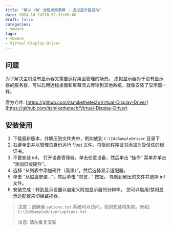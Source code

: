 ```yaml
---
title: "解决 VNC 远程桌面黑屏 - 虚拟显示器驱动"
date: 2024-10-24T10:52:31+08:00
draft: false
categories: 
- vmware
tags:
- vmware
- Virtual-Display-Driver
---
```


## 问题

为了解决主机没有显示器又需要远程桌面管理的场景。
虚拟显示器对于没有显示器的服务器，可以启用远程桌面和屏幕流式传输到其他系统，就像安装了显示器一样。

官方仓库: [https://github.com/itsmikethetech/Virtual-Display-Driver](https://github.com/itsmikethetech/Virtual-Display-Driver)

## 安装使用

1. 下载最新版本，并解压到文件夹中，例如放到 `C:\IddSampleDriver` 目录下
2. 右键单击并以管理员身份运行 *.bat 文件，将驱动程序证书添加为受信任的根证书。
3. 不要安装 inf。 打开设备管理器，单击任意设备，然后单击 “操作” 菜单并单击 “添加旧版硬件”。
4. 选择 “从列表中添加硬件（高级）”，然后选择显示适配器。
5. 单击 “从磁盘安装...”，然后单击 “浏览...” 按钮。 导航到解压的文件并选择 inf 文件。
6. 安装完成！转到显示设置以自定义附加显示器的分辨率。 您可以启用/禁用显示适配器来切换监视器。

> 注意：请确保 `options.txt` 系统可以访问，否则安装将失败。例如: `C:\IddSampleDriver\options.txt` 

> 注意: 请勿重复安装